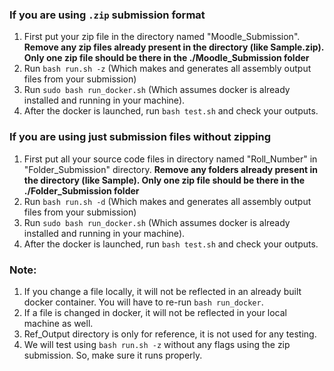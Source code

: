 ### If you are using `.zip` submission format
1. First put your zip file in the directory named "Moodle_Submission". **Remove any zip files already present in the directory (like Sample.zip). Only one zip file should be there in the ./Moodle_Submission folder**
2. Run `bash run.sh -z` (Which makes and generates all assembly output files from your submission)
3. Run `sudo bash run_docker.sh` (Which assumes docker is already installed and running in your machine).
4. After the docker is launched, run `bash test.sh` and check your outputs.

### If you are using just submission files without zipping
1. First put all your source code files in directory named "Roll_Number" in "Folder_Submission" directory. **Remove any folders already present in the directory (like Sample). Only one zip file should be there in the ./Folder_Submission folder**
2. Run `bash run.sh -d` (Which makes and generates all assembly output files from your submission)
3. Run `sudo bash run_docker.sh` (Which assumes docker is already installed and running in your machine).
4. After the docker is launched, run `bash test.sh` and check your outputs.

### Note:
1. If you change a file locally, it will not be reflected in an already built docker container. You will have to re-run `bash run_docker`.
2. If a file is changed in docker, it will not be reflected in your local machine as well.
3. Ref_Output directory is only for reference, it is not used for any testing.
4. We will test using `bash run.sh -z` without any flags using the zip submission. So, make sure it runs properly.